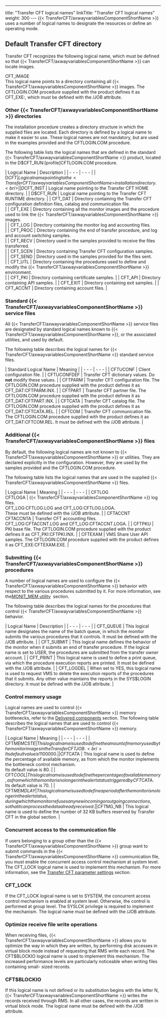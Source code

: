 ---
title: "Transfer CFT logical names"
linkTitle: "Transfer CFT logical names"
weight: 300
--- {{< TransferCFT/axwayvariablesComponentShortName  >}} uses a number of logical names to designate the resources or define an operating mode.

## Default Transfer CFT directory

Transfer CFT recognizes the following logical name, which must be defined so that {{< TransferCFT/axwayvariablesComponentShortName  >}} can locate images.

CFT_IMAGE  
This logical name points to a directory containing all {{< TransferCFT/axwayvariablesComponentShortName  >}} images. The CFTLOGIN.COM procedure supplied with the product defines it as CFT_EXE:, which must be defined with the /JOB attribute.

### Other {{< TransferCFT/axwayvariablesComponentShortName  >}} directories

The installation procedure creates a directory structure in which the supplied files are located. Each directory is defined by a logical name to make it easier to use. These logical names are not mandatory, but are used in the examples provided and the CFTLOGIN.COM procedure.

The following table lists the logical names that are defined in the standard {{< TransferCFT/axwayvariablesComponentShortName  >}} product, located in the D$CFT_RUN:[profile]CFTLOGIN.COM procedure.

| Logical Name  | Description  |
| - - - | - - - |
| D$CFT | Logical name pointing to the {{< TransferCFT/axwayvariablesComponentShortName  >}} installation directory.<br />  |
| D$CFT_INST  | Logical name pointing to the Transfer CFT HOME directory.  |
| D$CFT_RUN  | Logical name pointing to the Transfer CFT RUNTIME directory.  |
| CFT_DAT | Directory containing the Transfer CFT configuration definition files, catalog and communication file.<br />  |
| CFT_EXE | Directory containing all the monitor images and the procedure used to link the {{< TransferCFT/axwayvariablesComponentShortName  >}} images.<br />  |
| CFT_LOG | Directory containing the monitor log and accounting files.<br />  |
| CFT_PROC | Directory containing the end of transfer procedure, and log and account switching samples.<br />  |
| CFT_RECV | Directory used in the samples provided to receive the files transferred.<br />  |
| CFT_SCEN | Directory containing Transfer CFT configuration samples.<br />  |
| CFT_SEND | Directory used in the samples provided for the files sent.<br />  |
| CFT_UTL | Directory containing the procedures used to define and modify the {{< TransferCFT/axwayvariablesComponentShortName  >}} environment.<br />  |
| CFT_PKI  | Directory containing certificate samples.  |
| CFT_API  | Directory containing API samples.  |
| CFT_EXIT  | Directory containing exit samples.  |
| CFT_ACCNT  | Directory containing account files.  |

### Standard {{< TransferCFT/axwayvariablesComponentShortName  >}} service files

All {{< TransferCFT/axwayvariablesComponentShortName  >}} service files are designated by standard logical names known to {{< TransferCFT/axwayvariablesComponentShortName  >}}, or the associated utilities, and used by default.

The following table describes the logical names for {{< TransferCFT/axwayvariablesComponentShortName  >}} standard service files.

| Standard Logical Name  | Meaning  |
| - - - | - - - |
| CFTUCONF  | Client configuration file.  |
| CFTUCONFDEF  | Transfer CFT dictionary values. Do ****not**** modify these values.  |
| CFTPARM | Transfer CFT configuration file. The CFTLOGIN.COM procedure supplied with the product defines it as CFT_DAT:CFTPARM.INX. |
| CFTPART | Transfer CFT partner file. The CFTLOGIN.COM procedure supplied with the product defines it as CFT_DAT:CFTPART.INX. |
| CFTCATA | Transfer CFT catalog file. The CFTLOGIN.COM procedure supplied with the product defines it as CFT_DAT:CFTCATA.REL. |
| CFTCOM | Transfer CFT communication file. The CFTLOGIN.COM procedure supplied with the product defines it as CFT_DAT:CFTCOM.REL. It must be defined with the /JOB attribute. |

### Additional {{< TransferCFT/axwayvariablesComponentShortName  >}} files

By default, the following logical names are not known to {{< TransferCFT/axwayvariablesComponentShortName  >}} or utilities. They are declared explicitly in the configuration. However, they are used by the samples provided and the CFTLOGIN.COM procedure.

The following table lists the logical names that are used in the supplied {{< TransferCFT/axwayvariablesComponentShortName  >}} files.

| Logical Name  | Meaning  |
| - - - | - - - |
| CFTLOG<br /> CFTLOGA | {{< TransferCFT/axwayvariablesComponentShortName  >}} log files.<br /> CFT_LOG:CFTLOG.LOG and CFT_LOG:CFTLOG.LOGA.<br /> These must be defined with the /JOB attribute. |
| CFTACCNT<br /> CFTACCNTA | Transfer CFT accounting files.<br /> CFT_LOG:CFTACCNT.LOG and CFT_LOG:CFTACCNT.LOGA. |
| CFTPKU  | PKI base file. The CFTLOGIN.COM procedure supplied with the product defines it as CFT_PKI:CFTPKI.INX.  |
| CFTEXAM  | VMS Share User API samples. The CFTLOGIN.COM procedure supplied with the product defines it as CFT_EXE:CFTEXAM.EXE.  |

### Submitting {{< TransferCFT/axwayvariablesComponentShortName  >}} procedures

A number of logical names are used to configure the {{< TransferCFT/axwayvariablesComponentShortName  >}} behavior with respect to the various procedures submitted by it. For more information, see the[MONIT_MEM utility]()  section.

The following table describes the logical names for the procedures that control {{< TransferCFT/axwayvariablesComponentShortName  >}} behavior.

| Logical Name  | Description  |
| - - - | - - - |
| CFT_QUEUE | This logical name designates the name of the batch queue, in which the monitor submits the various procedures that it controls. It must be defined with the /JOB attribute. |
| CFT_SUBMIT | This logical name defines the behavior of the monitor when it submits an end of transfer procedure. If the logical name is set to USER, the procedures are submitted from the transfer owner account. |
| CFT_PRINT | This logical name is used to define a print queue, via which the procedure execution reports are printed. It must be defined with the /JOB attribute. |
| CFT_LOGDEL | When set to YES, this logical name is used to request VMS to delete the execution reports of the procedures that it submits. Any other value maintains the reports in the SYS$LOGIN directory. It must be defined with the /JOB attribute. |

### Control memory usage

Logical names are used to control {{< TransferCFT/axwayvariablesComponentShortName  >}} memory bottlenecks, refer to the [Delivered components](../../security_elements) section. The following table describes the logical names that are used to control {{< TransferCFT/axwayvariablesComponentShortName  >}} memory.

| Logical Name  | Meaning  |
| - - - | - - - |
| CFT$MEMCSTE | This logical name is used to define the amount of memory used by the monitor images in the Transfer CFT JOB.<br /> Its default value is 1 100 000. |
| CFT$CATA | This logical name is used to define the percentage of available memory, as from which the monitor implements the bottleneck control mechanism.<br /> Its default value is 80. |
| CFT$COOL | This logical name is used to define the percentage of available memory, as from which the monitor is no longer in the alert status triggered by CFT$CATA.<br /> Its default value is 70. |
| CFT$MEMDLAY | This logical name is used to define a period after the monitor is no longer in the alert status, during which the monitor refuses any new incoming or outgoing connections, so that it can process the data already received. |
| CFT$MG_NB | This logical name is used to define the number of 32 KB buffers reserved by Transfer CFT in the global section. |

### Concurrent access to the communication file

If users belonging to a group other than the {{< TransferCFT/axwayvariablesComponentShortName  >}} group want to submit commands in the {{< TransferCFT/axwayvariablesComponentShortName  >}} communication file, you must enable the concurrent access control mechanism at system level. The CFT_LOCK logical name is used to implement this mechanism. For more information, see the [Transfer CFT parameter settings]() section.

### CFT_LOCK

If the CFT_LOCK logical name is set to SYSTEM, the concurrent access control mechanism is enabled at system level. Otherwise, the control is performed at group level. The SYSLCK privilege is required to implement the mechanism. The logical name must be defined with the /JOB attribute.

### Optimize receive file write operations

When receiving files, {{< TransferCFT/axwayvariablesComponentShortName  >}} allows you to optimize the way in which they are written, by performing disk accesses in virtual block mode instead of requesting that RMS write each record. The CFT$BLOCKIO logical name is used to implement this mechanism. The increased performance levels are particularly noticeable when writing files containing small- sized records.

### CFT$BLOCKIO

If this logical name is not defined or its substitution begins with the letter N, {{< TransferCFT/axwayvariablesComponentShortName  >}} writes the records received through RMS. In all other cases, the records are written in virtual block mode. The logical name must be defined with the /JOB attribute.

